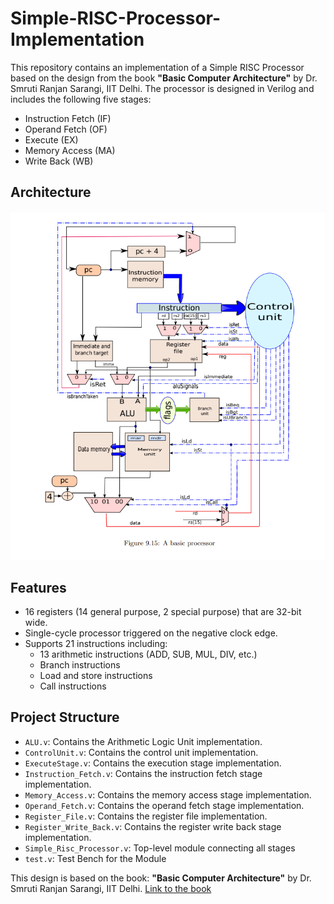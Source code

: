 # Simple-RISC-Processor-Implementation
This repository contains an implementation of a Simple RISC Processor based on the design from the book **"Basic Computer Architecture"** by Dr. Smruti Ranjan Sarangi, IIT Delhi. The processor is designed in Verilog and includes the following five stages:
- Instruction Fetch (IF)
- Operand Fetch (OF)
- Execute (EX)
- Memory Access (MA)
- Write Back (WB)
## Architecture

![Architecture](SimpleRISCArchitecture.png)

## Features
- 16 registers (14 general purpose, 2 special purpose) that are 32-bit wide.
- Single-cycle processor triggered on the negative clock edge.
- Supports 21 instructions including:
  - 13 arithmetic instructions (ADD, SUB, MUL, DIV, etc.)
  - Branch instructions
  - Load and store instructions
  - Call instructions

## Project Structure
- `ALU.v`: Contains the Arithmetic Logic Unit implementation.
- `ControlUnit.v`: Contains the control unit implementation.
- `ExecuteStage.v`: Contains the execution stage implementation.
- `Instruction_Fetch.v`: Contains the instruction fetch stage implementation.
- `Memory_Access.v`: Contains the memory access stage implementation.
- `Operand_Fetch.v`: Contains the operand fetch stage implementation.
- `Register_File.v`: Contains the register file implementation.
- `Register_Write_Back.v`: Contains the register write back stage implementation.
- `Simple_Risc_Processor.v`: Top-level module connecting all stages
- `test.v`: Test Bench for the Module

This design is based on the book:
**"Basic Computer Architecture"** by Dr. Smruti Ranjan Sarangi, IIT Delhi. [Link to the book](https://www.cse.iitd.ac.in/~srsarangi/archbooksoft.html)
